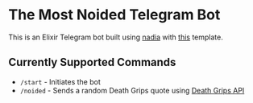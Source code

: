 # The Most Noided Telegram Bot

This is an Elixir Telegram bot built using [nadia](https://github.com/zhyu/nadia) with [this](https://github.com/lubien/elixir-telegram-bot-boilerplate) template.

## Currently Supported Commands

- `/start` - Initiates the bot
- `/noided` - Sends a random Death Grips quote using [Death Grips API](https://github.com/rasjonell/death_grips_quotes)
